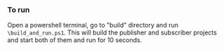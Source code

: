 ### To run
Open a powershell terminal, go to "build" directory and run `\build_and_run.ps1`. This will build the publisher and subscriber projects and start both of them and run for 10 seconds.
